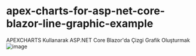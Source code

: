 # apex-charts-for-asp-net-core-blazor-line-graphic-example
APEXCHARTS Kullanarak ASP.NET Core Blazor'da Çizgi Grafik Oluşturmak
![image](https://user-images.githubusercontent.com/11241955/200165218-00c9c1a6-e353-49b8-be48-2ebb0e8b2c81.png)
